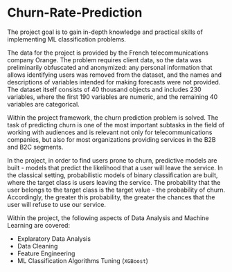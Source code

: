 # Churn-Rate-Prediction

The project goal is to gain in-depth knowledge and practical skills of implementing ML classification problems.

The data for the project is provided by the French telecommunications company Orange. The problem requires client data, so the data was preliminarily obfuscated and anonymized: any personal information that allows identifying users was removed from the dataset, and the names and descriptions of variables intended for making forecasts were not provided. The dataset itself consists of 40 thousand objects and includes 230 variables, where the first 190 variables are numeric, and the remaining 40 variables are categorical.

Within the project framework, the churn prediction problem is solved. The task of predicting churn is one of the most important subtasks in the field of working with audiences and is relevant not only for telecommunications companies, but also for most organizations providing services in the B2B and B2C segments.

In the project, in order to find users prone to churn, predictive models are built - models that predict the likelihood that a user will leave the service. In the classical setting, probabilistic models of binary classification are built, where the target class is users leaving the service. The probability that the user belongs to the target class is the target value - the probability of churn. Accordingly, the greater this probability, the greater the chances that the user will refuse to use our service.

Within the project, the following aspects of Data Analysis and Machine Learning are covered:
* Explaratory Data Analysis
* Data Cleaning
* Feature Engineering
* ML Classification Algorithms Tuning (`XGBoost`)
